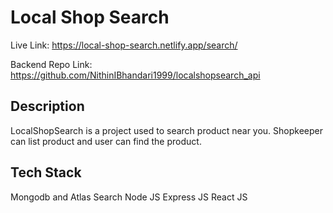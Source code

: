 # Local Shop Search

Live Link: https://local-shop-search.netlify.app/search/

Backend Repo Link: https://github.com/NithinIBhandari1999/localshopsearch_api

## Description
LocalShopSearch is a project used to search product near you. 
Shopkeeper can list product and user can find the product.

## Tech Stack
Mongodb and Atlas Search
Node JS
Express JS
React JS
